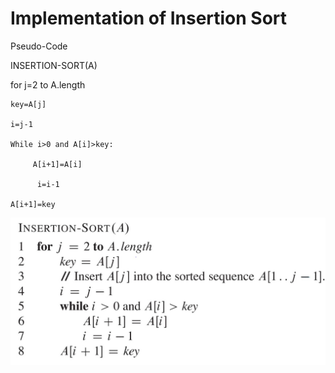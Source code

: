 # Implementation of Insertion Sort

Pseudo-Code

INSERTION-SORT(A)

for j=2 to A.length

    key=A[j]
    
    i=j-1
    
    While i>0 and A[i]>key:
    
         A[i+1]=A[i]
        
          i=i-1
    
    A[i+1]=key
![alt text](https://github.com/rathiaditya/Introduction-To-Algorithms/blob/master/Sorting/Insertion%20Sort/SharedScreenshot.jpg?raw=true)

